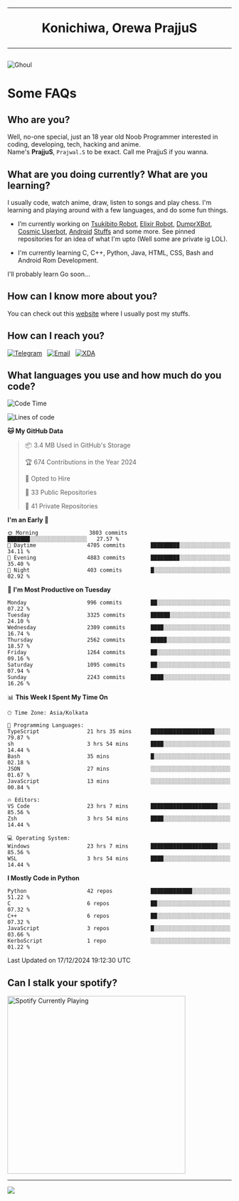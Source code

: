 <h1 align="center"><hr>Konichiwa, Orewa PrajjuS<hr></h1>


<img src="https://telegra.ph/file/6041d22c64479ee5ff802.jpg" alt="Ghoul"/>


<h1>Some FAQs</h1>


<h2>Who are you?</h2>

Well, no-one special, just an 18 year old Noob Programmer interested in coding, developing, tech, hacking and anime.
<br>
Name's <b>PrajjuS</b>, <code>Prajwal.S</code> to be exact. Call me PrajjuS if you wanna.


<h2>What are you doing currently? What are you learning?</h2>

I usually code, watch anime, draw, listen to songs and play chess. I'm learning and playing around with a few languages, and do some fun things.

- I’m currently working on <a href="Https://t.me/PrajjuSAssistantBot">Tsukibito Robot</a>, <a href="https://t.me/projectelixir_bot">Elixir Robot</a>, <a href="https://t.me/DumprXBot">DumprXBot</a>, <a href="https://github.com/SkyLab-Devs/CosmicUserbot">Cosmic Userbot</a>, <a href="https://github.com/Noob-OS">Android</a> <a href="https://github.com/PrajjuS/device_xiaomi_vince">Stuffs</a> and some more. See pinned repositories for an idea of what I'm upto (Well some are private ig LOL).

- I'm currently learning C, C++, Python, Java, HTML, CSS, Bash and Android Rom Development.

I'll probably learn Go soon...


<h2>How can I know more about you?</h2>

You can check out this <a href="https://prajjus.website">website</a> where I usually post my stuffs.


<h2>How can I reach you?</h2>

<a href="https://t.me/PrajjuS"><img src="https://img.shields.io/badge/PrajjuS-2CA5E0?style=flat-square&logo=telegram&logoColor=white" alt="Telegram"/></a>&nbsp;&nbsp;&nbsp;<a href="theprajjus@gmail.com"><img src="https://img.shields.io/badge/theprajjus@gmail.com-D14836?style=flat-square&logo=gmail&logoColor=white" alt="Email"/></a>&nbsp;&nbsp;&nbsp;<a href="https://forum.xda-developers.com/m/prajjus.10388799/"><img src="https://img.shields.io/badge/PrajjuS-F59714?style=flat-square&logo=xda-developers&logoColor=white" alt="XDA"/></a>


<h2>What languages you use and how much do you code?</h2>

<!--START_SECTION:waka-->
![Code Time](http://img.shields.io/badge/Code%20Time-880%20hrs%2020%20mins-blue)

![Lines of code](https://img.shields.io/badge/From%20Hello%20World%20I%27ve%20Written-934.1%20thousand%20lines%20of%20code-blue)

**🐱 My GitHub Data** 

> 📦 3.4 MB Used in GitHub's Storage 
 > 
> 🏆 674 Contributions in the Year 2024
 > 
> 💼 Opted to Hire
 > 
> 📜 33 Public Repositories 
 > 
> 🔑 41 Private Repositories 
 > 
**I'm an Early 🐤** 

```text
🌞 Morning                3803 commits        ███████░░░░░░░░░░░░░░░░░░   27.57 % 
🌆 Daytime                4705 commits        █████████░░░░░░░░░░░░░░░░   34.11 % 
🌃 Evening                4883 commits        █████████░░░░░░░░░░░░░░░░   35.40 % 
🌙 Night                  403 commits         █░░░░░░░░░░░░░░░░░░░░░░░░   02.92 % 
```
📅 **I'm Most Productive on Tuesday** 

```text
Monday                   996 commits         ██░░░░░░░░░░░░░░░░░░░░░░░   07.22 % 
Tuesday                  3325 commits        ██████░░░░░░░░░░░░░░░░░░░   24.10 % 
Wednesday                2309 commits        ████░░░░░░░░░░░░░░░░░░░░░   16.74 % 
Thursday                 2562 commits        █████░░░░░░░░░░░░░░░░░░░░   18.57 % 
Friday                   1264 commits        ██░░░░░░░░░░░░░░░░░░░░░░░   09.16 % 
Saturday                 1095 commits        ██░░░░░░░░░░░░░░░░░░░░░░░   07.94 % 
Sunday                   2243 commits        ████░░░░░░░░░░░░░░░░░░░░░   16.26 % 
```


📊 **This Week I Spent My Time On** 

```text
🕑︎ Time Zone: Asia/Kolkata

💬 Programming Languages: 
TypeScript               21 hrs 35 mins      ████████████████████░░░░░   79.87 % 
sh                       3 hrs 54 mins       ████░░░░░░░░░░░░░░░░░░░░░   14.44 % 
Bash                     35 mins             █░░░░░░░░░░░░░░░░░░░░░░░░   02.18 % 
JSON                     27 mins             ░░░░░░░░░░░░░░░░░░░░░░░░░   01.67 % 
JavaScript               13 mins             ░░░░░░░░░░░░░░░░░░░░░░░░░   00.84 % 

🔥 Editors: 
VS Code                  23 hrs 7 mins       █████████████████████░░░░   85.56 % 
Zsh                      3 hrs 54 mins       ████░░░░░░░░░░░░░░░░░░░░░   14.44 % 

💻 Operating System: 
Windows                  23 hrs 7 mins       █████████████████████░░░░   85.56 % 
WSL                      3 hrs 54 mins       ████░░░░░░░░░░░░░░░░░░░░░   14.44 % 
```

**I Mostly Code in Python** 

```text
Python                   42 repos            █████████████░░░░░░░░░░░░   51.22 % 
C                        6 repos             ██░░░░░░░░░░░░░░░░░░░░░░░   07.32 % 
C++                      6 repos             ██░░░░░░░░░░░░░░░░░░░░░░░   07.32 % 
JavaScript               3 repos             █░░░░░░░░░░░░░░░░░░░░░░░░   03.66 % 
KerboScript              1 repo              ░░░░░░░░░░░░░░░░░░░░░░░░░   01.22 % 
```




 Last Updated on 17/12/2024 19:12:30 UTC
<!--END_SECTION:waka-->


<h2>Can I stalk your spotify?</h2>

<a href="https://open.spotify.com/user/cotgk31v4nhw20gs5adb29jq5"><img src="https://spotify-readme-prajjus.vercel.app/api?theme=dark&rainbow=true" alt="Spotify Currently Playing" width="400px"/></a>


<hr>


<img src="https://komarev.com/ghpvc/?username=prajjus&label=Profile%20Views&color=000000&style=flat">
